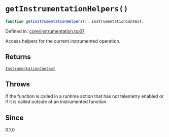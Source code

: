 # `getInstrumentationHelpers()`

```ts
function getInstrumentationHelpers(): InstrumentationContext;
```

Defined in: [core/instrumentation.ts:67](https://github.com/adobe/aio-lib-telemetry/blob/dd348342643b2b66d5a8c5267221de639b83642e/source/core/instrumentation.ts#L67)

Access helpers for the current instrumented operation.

## Returns

[`InstrumentationContext`](../interfaces/InstrumentationContext.md)

## Throws

If the function is called in a runtime action that has not
telemetry enabled or if it is called outside of an instrumented function.

## Since

0.1.0
